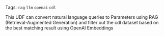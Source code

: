 <!--fused:tags-->
Tags: `rag` `llm` `openai` `cdl`

<!--fused:readme-->
This UDF can convert natural language queries to Parameters using RAG (Retrieval-Augmented Generation) and filter out the cdl dataset based on the best matching result using OpenAI Embeddings 

